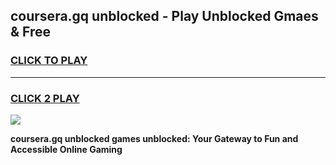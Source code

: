 
## coursera.gq unblocked - Play Unblocked Gmaes & Free
<h3>
<a href="https://news.freeplayer.one?title=coursera.gq_unblocked&ref=16F">CLICK TO PLAY</a></h3>
<hr>

<h3>
<a href="https://news.freeplayer.one?title=coursera.gq_unblocked&ref=16F">CLICK 2 PLAY</a>
  
</h3>

<a href="https://news.freeplayer.one?title=coursera.gq_unblocked&ref=16F/"><img src="https://clearcache.store/games.png"></a>


**coursera.gq unblocked games unblocked: Your Gateway to Fun and Accessible Online Gaming**
